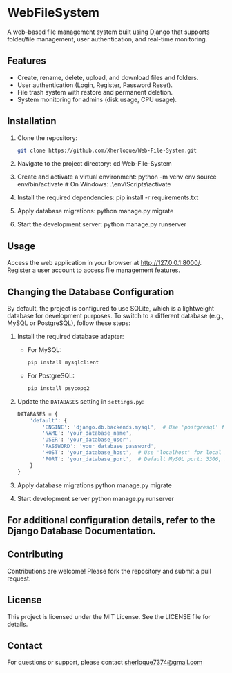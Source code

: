 # WebFileSystem

A web-based file management system built using Django that supports folder/file management, user authentication, and real-time monitoring.

## Features
- Create, rename, delete, upload, and download files and folders.
- User authentication (Login, Register, Password Reset).
- File trash system with restore and permanent deletion.
- System monitoring for admins (disk usage, CPU usage).

## Installation
1. Clone the repository:
   ```bash
   git clone https://github.com/Xherloque/Web-File-System.git

2. Navigate to the project directory:
    cd Web-File-System

3. Create and activate a virtual environment:
    python -m venv env
    source env/bin/activate  # On Windows: .\env\Scripts\activate

4. Install the required dependencies:
    pip install -r requirements.txt

5. Apply database migrations:
    python manage.py migrate

6. Start the development server:
    python manage.py runserver


## Usage
Access the web application in your browser at http://127.0.0.1:8000/.
Register a user account to access file management features.
 
## Changing the Database Configuration

By default, the project is configured to use SQLite, which is a lightweight database for development purposes. 
To switch to a different database (e.g., MySQL or PostgreSQL), follow these steps:

1. Install the required database adapter:
   - For MySQL:
     ```bash
     pip install mysqlclient
     ```
   - For PostgreSQL:
     ```bash
     pip install psycopg2
     ```

2. Update the `DATABASES` setting in `settings.py`:
   ```python
   DATABASES = {
       'default': {
           'ENGINE': 'django.db.backends.mysql',  # Use 'postgresql' for PostgreSQL
           'NAME': 'your_database_name',
           'USER': 'your_database_user',
           'PASSWORD': 'your_database_password',
           'HOST': 'your_database_host',  # Use 'localhost' for local installations
           'PORT': 'your_database_port',  # Default MySQL port: 3306, PostgreSQL port: 5432
       }
   }
3. Apply database migrations
    python manage.py migrate

4. Start development server
    python manage.py runserver
    
## For additional configuration details, refer to the Django Database Documentation.


## Contributing
Contributions are welcome! Please fork the repository and submit a pull request.

## License
This project is licensed under the MIT License. See the LICENSE file for details.

## Contact
For questions or support, please contact sherloque7374@gmail.com
